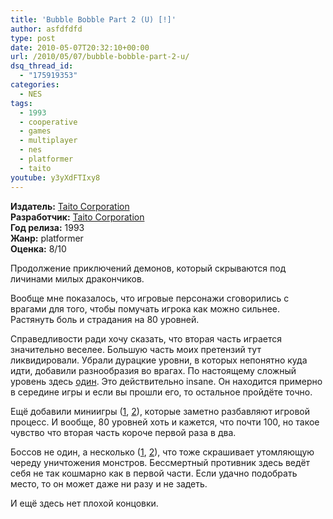```yaml
---
title: 'Bubble Bobble Part 2 (U) [!]'
author: asfdfdfd
type: post
date: 2010-05-07T20:32:10+00:00
url: /2010/05/07/bubble-bobble-part-2-u/
dsq_thread_id:
  - "175919353"
categories:
  - NES
tags:
  - 1993
  - cooperative
  - games
  - multiplayer
  - nes
  - platformer
  - taito
youtube: y3yXdFTIxy8
---
```

**Издатель:** [Taito Corporation][1]  
**Разработчик:** [Taito Corporation][2]  
**Год релиза:** 1993  
**Жанр:** platformer  
**Оценка:** 8/10

Продолжение приключений демонов, который скрываются под личинами милых дракончиков.

<!--more-->

Вообще мне показалось, что игровые персонажи сговорились с врагами для того, чтобы помучать игрока как можно сильнее. Растянуть боль и страдания на 80 уровней. 

Справедливости ради хочу сказать, что вторая часть играется значительно веселее. Большую часть моих претензий тут ликвидировали. Убрали дурацкие уровни, в которых непонятно куда идти, добавили разнообразия во врагах. По настоящему сложный уровень здесь [один][3]. Это действительно insane. Он находится примерно в середине игры и если вы прошли его, то остальное пройдёте точно.

Ещё добавили миниигры ([1][4], [2][5]), которые заметно разбавляют игровой процесс. И вообще, 80 уровней хоть и кажется, что почти 100, но такое чувство что вторая часть короче первой раза в два.

Боссов не один, а несколько ([1][6], [2][7]), что тоже скрашивает утомляющую череду уничтожения монстров. Бессмертный противник здесь ведёт себя не так кошмарно как в первой части. Если удачно подобрать место, то он может даже ни разу и не задеть.

И ещё здесь нет плохой концовки.

 [1]: https://www.mobygames.com/company/taito-america-corporation
 [2]: https://www.mobygames.com/company/taito-corporation
 [3]: https://youtu.be/y3yXdFTIxy8?t=1612
 [4]: https://youtu.be/y3yXdFTIxy8?t=662
 [5]: https://youtu.be/y3yXdFTIxy8?t=1468
 [6]: https://youtu.be/y3yXdFTIxy8?t=600
 [7]: https://youtu.be/y3yXdFTIxy8?t=2700